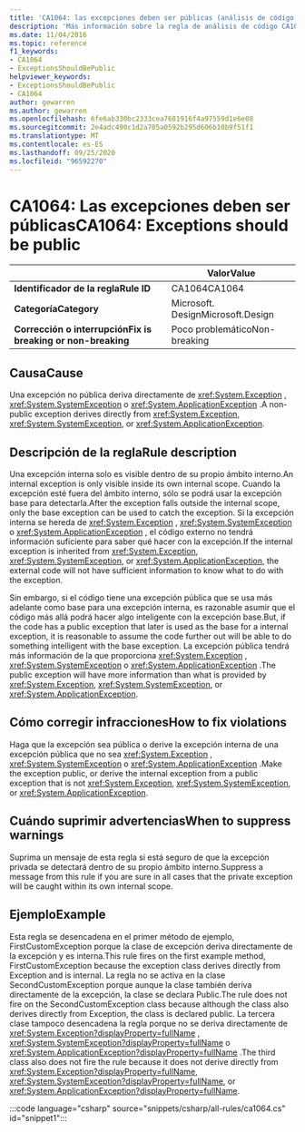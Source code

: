 ```yaml
---
title: 'CA1064: las excepciones deben ser públicas (análisis de código)'
description: 'Más información sobre la regla de análisis de código CA1064: las excepciones deben ser públicas'
ms.date: 11/04/2016
ms.topic: reference
f1_keywords:
- CA1064
- ExceptionsShouldBePublic
helpviewer_keywords:
- ExceptionsShouldBePublic
- CA1064
author: gewarren
ms.author: gewarren
ms.openlocfilehash: 6fe6ab330bc2333cea7681916f4a97559d1e6e08
ms.sourcegitcommit: 2e4adc490c1d2a705a0592b295d606b10b9f51f1
ms.translationtype: MT
ms.contentlocale: es-ES
ms.lasthandoff: 09/25/2020
ms.locfileid: "96592270"
---
```

# <a name="ca1064-exceptions-should-be-public"></a><span data-ttu-id="1d341-103">CA1064: Las excepciones deben ser públicas</span><span class="sxs-lookup"><span data-stu-id="1d341-103">CA1064: Exceptions should be public</span></span>

| | <span data-ttu-id="1d341-104">Valor</span><span class="sxs-lookup"><span data-stu-id="1d341-104">Value</span></span> |
|-|-|
| <span data-ttu-id="1d341-105">**Identificador de la regla**</span><span class="sxs-lookup"><span data-stu-id="1d341-105">**Rule ID**</span></span> |<span data-ttu-id="1d341-106">CA1064</span><span class="sxs-lookup"><span data-stu-id="1d341-106">CA1064</span></span>|
| <span data-ttu-id="1d341-107">**Categoría**</span><span class="sxs-lookup"><span data-stu-id="1d341-107">**Category**</span></span> |<span data-ttu-id="1d341-108">Microsoft. Design</span><span class="sxs-lookup"><span data-stu-id="1d341-108">Microsoft.Design</span></span>|
| <span data-ttu-id="1d341-109">**Corrección o interrupción**</span><span class="sxs-lookup"><span data-stu-id="1d341-109">**Fix is breaking or non-breaking**</span></span> |<span data-ttu-id="1d341-110">Poco problemático</span><span class="sxs-lookup"><span data-stu-id="1d341-110">Non-breaking</span></span>|

## <a name="cause"></a><span data-ttu-id="1d341-111">Causa</span><span class="sxs-lookup"><span data-stu-id="1d341-111">Cause</span></span>

<span data-ttu-id="1d341-112">Una excepción no pública deriva directamente de <xref:System.Exception> , <xref:System.SystemException> o <xref:System.ApplicationException> .</span><span class="sxs-lookup"><span data-stu-id="1d341-112">A non-public exception derives directly from <xref:System.Exception>, <xref:System.SystemException>, or <xref:System.ApplicationException>.</span></span>

## <a name="rule-description"></a><span data-ttu-id="1d341-113">Descripción de la regla</span><span class="sxs-lookup"><span data-stu-id="1d341-113">Rule description</span></span>

<span data-ttu-id="1d341-114">Una excepción interna solo es visible dentro de su propio ámbito interno.</span><span class="sxs-lookup"><span data-stu-id="1d341-114">An internal exception is only visible inside its own internal scope.</span></span> <span data-ttu-id="1d341-115">Cuando la excepción esté fuera del ámbito interno, sólo se podrá usar la excepción base para detectarla.</span><span class="sxs-lookup"><span data-stu-id="1d341-115">After the exception falls outside the internal scope, only the base exception can be used to catch the exception.</span></span> <span data-ttu-id="1d341-116">Si la excepción interna se hereda de <xref:System.Exception> , <xref:System.SystemException> o <xref:System.ApplicationException> , el código externo no tendrá información suficiente para saber qué hacer con la excepción.</span><span class="sxs-lookup"><span data-stu-id="1d341-116">If the internal exception is inherited from <xref:System.Exception>, <xref:System.SystemException>, or <xref:System.ApplicationException>, the external code will not have sufficient information to know what to do with the exception.</span></span>

<span data-ttu-id="1d341-117">Sin embargo, si el código tiene una excepción pública que se usa más adelante como base para una excepción interna, es razonable asumir que el código más allá podrá hacer algo inteligente con la excepción base.</span><span class="sxs-lookup"><span data-stu-id="1d341-117">But, if the code has a public exception that later is used as the base for a internal exception, it is reasonable to assume the code further out will be able to do something intelligent with the base exception.</span></span> <span data-ttu-id="1d341-118">La excepción pública tendrá más información de la que proporciona <xref:System.Exception> , <xref:System.SystemException> o <xref:System.ApplicationException> .</span><span class="sxs-lookup"><span data-stu-id="1d341-118">The public exception will have more information than what is provided by <xref:System.Exception>, <xref:System.SystemException>, or <xref:System.ApplicationException>.</span></span>

## <a name="how-to-fix-violations"></a><span data-ttu-id="1d341-119">Cómo corregir infracciones</span><span class="sxs-lookup"><span data-stu-id="1d341-119">How to fix violations</span></span>

<span data-ttu-id="1d341-120">Haga que la excepción sea pública o derive la excepción interna de una excepción pública que no sea <xref:System.Exception> , <xref:System.SystemException> o <xref:System.ApplicationException> .</span><span class="sxs-lookup"><span data-stu-id="1d341-120">Make the exception public, or derive the internal exception from a public exception that is not <xref:System.Exception>, <xref:System.SystemException>, or <xref:System.ApplicationException>.</span></span>

## <a name="when-to-suppress-warnings"></a><span data-ttu-id="1d341-121">Cuándo suprimir advertencias</span><span class="sxs-lookup"><span data-stu-id="1d341-121">When to suppress warnings</span></span>

<span data-ttu-id="1d341-122">Suprima un mensaje de esta regla si está seguro de que la excepción privada se detectará dentro de su propio ámbito interno.</span><span class="sxs-lookup"><span data-stu-id="1d341-122">Suppress a message from this rule if you are sure in all cases that the private exception will be caught within its own internal scope.</span></span>

## <a name="example"></a><span data-ttu-id="1d341-123">Ejemplo</span><span class="sxs-lookup"><span data-stu-id="1d341-123">Example</span></span>

<span data-ttu-id="1d341-124">Esta regla se desencadena en el primer método de ejemplo, FirstCustomException porque la clase de excepción deriva directamente de la excepción y es interna.</span><span class="sxs-lookup"><span data-stu-id="1d341-124">This rule fires on the first example method, FirstCustomException because the exception class derives directly from Exception and is internal.</span></span> <span data-ttu-id="1d341-125">La regla no se activa en la clase SecondCustomException porque aunque la clase también deriva directamente de la excepción, la clase se declara Public.</span><span class="sxs-lookup"><span data-stu-id="1d341-125">The rule does not fire on the SecondCustomException class because although the class also derives directly from Exception, the class is declared public.</span></span> <span data-ttu-id="1d341-126">La tercera clase tampoco desencadena la regla porque no se deriva directamente de <xref:System.Exception?displayProperty=fullName> , <xref:System.SystemException?displayProperty=fullName> o <xref:System.ApplicationException?displayProperty=fullName> .</span><span class="sxs-lookup"><span data-stu-id="1d341-126">The third class also does not fire the rule because it does not derive directly from <xref:System.Exception?displayProperty=fullName>, <xref:System.SystemException?displayProperty=fullName>, or <xref:System.ApplicationException?displayProperty=fullName>.</span></span>

:::code language="csharp" source="snippets/csharp/all-rules/ca1064.cs" id="snippet1":::
